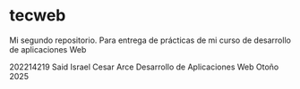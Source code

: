 # tecweb
Mi segundo repositorio. Para entrega de prácticas de mi curso de desarrollo de aplicaciones Web

202214219
Said Israel Cesar Arce
Desarrollo de Aplicaciones Web
Otoño 2025
